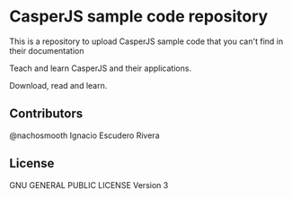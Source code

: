# CasperJS sample code repository

This is a repository to upload CasperJS sample code that you can't find in their documentation

Teach and learn CasperJS and their applications.

Download, read and learn.

## Contributors

@nachosmooth Ignacio Escudero Rivera

## License

GNU GENERAL PUBLIC LICENSE Version 3
